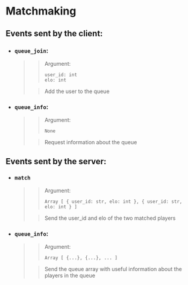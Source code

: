 # Matchmaking

## Events sent by the client:
- ### `queue_join`:
  >> Argument:  
  >> ```
  >> user_id: int
  >> elo: int
  >> ``` 
  > 
  >> Add the user to the queue

- ### `queue_info`:
  >> Argument:
  >> ```
  >> None
  >> ```
  >
  >> Request information about the queue

## Events sent by the server:
- ### `match`
  >> Argument:
  >> ```
  >> Array [ { user_id: str, elo: int }, { user_id: str, elo: int } ]
  >> ``` 
  >
  >> Send the user_id and elo of the two matched players

- ### `queue_info`:
  >> Argument:
  >> ```
  >> Array [ {...}, {...}, ... ]
  >> ```
  >
  >> Send the queue array with useful information about the players in the queue
